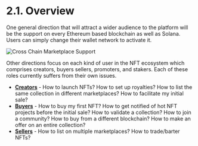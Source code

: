 # 2.1. Overview

One general direction that will attract a wider audience to the platform will be the support on every Ethereum based blockchain as well as Solana. Users can simply change their wallet network to activate it.

![Cross Chain Marketplace Support](https://user-images.githubusercontent.com/120378/154843833-21ea3131-4b87-46f0-99bb-64e863868a4d.png)

Other directions focus on each kind of user in the NFT ecosystem which comprises creators, buyers sellers, promoters, and stakers. Each of these roles currently suffers from their own issues.

* [**Creators**](./2.2.-for-creators.md) - How to launch NFTs? How to set up royalties? How to list the same collection in different marketplaces? How to facilitate my initial sale?
* [**Buyers**](./2.3.-for-buyers-and-sellers.md) - How to buy my first NFT? How to get notified of hot NFT projects before the initial sale? How to validate a collection? How to join a community? How to buy from a different blockchain? How to make an offer on an entire collection?
* [**Sellers**](./2.3.-for-buyers-and-sellers.md) - How to list on multiple marketplaces? How to trade/barter NFTs?



